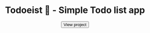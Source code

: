   <div align='center'>
  <h1>Todoeist 🚀 - Simple Todo list app </h1>
    <button href="https://altamsh04.github.io/Todoeist/">View project</button>
  </div>
